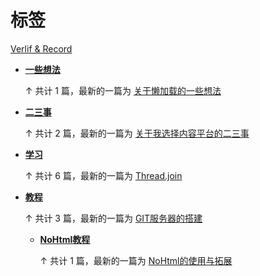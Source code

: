 # 标签

[Verlif & Record](index.md)

* __[一些想法](tags/一些想法.md)__

  ↑ 共计 1 篇，最新的一篇为 [关于懒加载的一些想法](docs/一些想法/关于懒加载.md)

* __[二三事](tags/二三事.md)__

  ↑ 共计 2 篇，最新的一篇为 [关于我选择内容平台的二三事](docs/二三事/关于我选择内容平台的二三事.md)

* __[学习](tags/学习.md)__

  ↑ 共计 6 篇，最新的一篇为 [Thread.join](docs/学习/Thread.join.md)

* __[教程](tags/教程.md)__

  ↑ 共计 3 篇，最新的一篇为 [GIT服务器的搭建](docs/教程/GIT服务器的搭建.md)

  * __[NoHtml教程](tags/NoHtml教程.md)__

    ↑ 共计 1 篇，最新的一篇为 [NoHtml的使用与拓展](docs/教程/NoHtml教程/NoHtml的使用与拓展.md)

